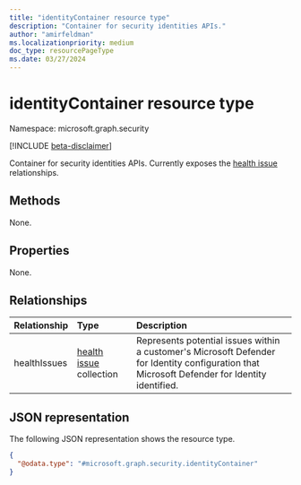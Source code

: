 ```yaml
---
title: "identityContainer resource type"
description: "Container for security identities APIs."
author: "amirfeldman"
ms.localizationpriority: medium
doc_type: resourcePageType
ms.date: 03/27/2024
---
```


# identityContainer resource type

Namespace: microsoft.graph.security

[!INCLUDE [beta-disclaimer](../../includes/beta-disclaimer.md)]

Container for security identities APIs. Currently exposes the [health issue](security-healthissue.md) relationships.

## Methods

None.

## Properties

None.

## Relationships

|Relationship|Type|Description|
|:---|:---|:---|
|healthIssues|[health issue](security-healthissue.md) collection| Represents potential issues within a customer's Microsoft Defender for Identity configuration that Microsoft Defender for Identity identified.|

## JSON representation

The following JSON representation shows the resource type.
<!-- {
  "blockType": "resource",
  "@odata.type": "microsoft.graph.security.identityContainer",
  "openType": false
}
-->
``` json
{
  "@odata.type": "#microsoft.graph.security.identityContainer"
}
```
